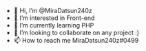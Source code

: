 - 👋 Hi, I’m @MiraDatsun240z
- 👀 I’m interested in Front-end
- 🌱 I’m currently learning PHP
- 💞️ I’m looking to collaborate on any project :)
- 📫 How to reach me MiraDatsun240z#0499

<!---
MiraDatsun240z/MiraDatsun240z is a ✨ special ✨ repository because its `README.md` (this file) appears on your GitHub profile.
You can click the Preview link to take a look at your changes.
--->
